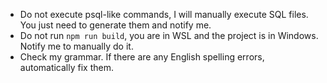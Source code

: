 - Do not execute psql-like commands, I will manually execute SQL files. You just need to generate them and notify me.
- Do not run `npm run build`, you are in WSL and the project is in Windows. Notify me to manually do it.
- Check my grammar. If there are any English spelling errors, automatically fix them.